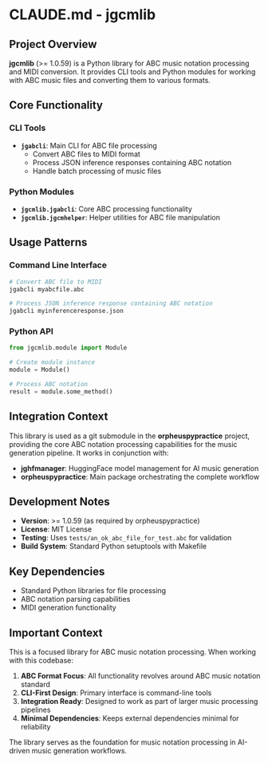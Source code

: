 # CLAUDE.md - jgcmlib

## Project Overview

**jgcmlib** (>= 1.0.59) is a Python library for ABC music notation processing and MIDI conversion. It provides CLI tools and Python modules for working with ABC music files and converting them to various formats.

## Core Functionality

### CLI Tools
- **`jgabcli`**: Main CLI for ABC file processing
  - Convert ABC files to MIDI format
  - Process JSON inference responses containing ABC notation
  - Handle batch processing of music files

### Python Modules
- **`jgcmlib.jgabcli`**: Core ABC processing functionality
- **`jgcmlib.jgcmhelper`**: Helper utilities for ABC file manipulation

## Usage Patterns

### Command Line Interface
```bash
# Convert ABC file to MIDI
jgabcli myabcfile.abc

# Process JSON inference response containing ABC notation
jgabcli myinferenceresponse.json
```

### Python API
```python
from jgcmlib.module import Module

# Create module instance
module = Module()

# Process ABC notation
result = module.some_method()
```

## Integration Context

This library is used as a git submodule in the **orpheuspypractice** project, providing the core ABC notation processing capabilities for the music generation pipeline. It works in conjunction with:

- **jghfmanager**: HuggingFace model management for AI music generation
- **orpheuspypractice**: Main package orchestrating the complete workflow

## Development Notes

- **Version**: >= 1.0.59 (as required by orpheuspypractice)
- **License**: MIT License
- **Testing**: Uses `tests/an_ok_abc_file_for_test.abc` for validation
- **Build System**: Standard Python setuptools with Makefile

## Key Dependencies

- Standard Python libraries for file processing
- ABC notation parsing capabilities
- MIDI generation functionality

## Important Context

This is a focused library for ABC music notation processing. When working with this codebase:

1. **ABC Format Focus**: All functionality revolves around ABC music notation standard
2. **CLI-First Design**: Primary interface is command-line tools
3. **Integration Ready**: Designed to work as part of larger music processing pipelines
4. **Minimal Dependencies**: Keeps external dependencies minimal for reliability

The library serves as the foundation for music notation processing in AI-driven music generation workflows.